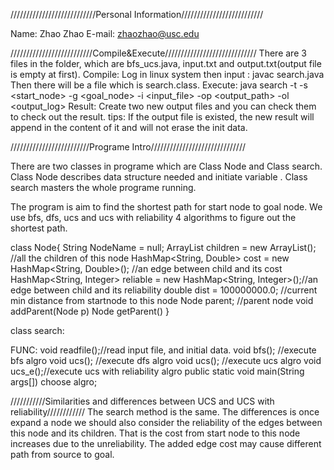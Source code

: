 ///////////////////////////Personal Information//////////////////////////

Name: Zhao Zhao             E-mail: zhaozhao@usc.edu

//////////////////////////Compile&Execute/////////////////////////////
There are 3 files in the folder, which are bfs_ucs.java, input.txt and output.txt(output file is empty at first).
Compile: Log in linux system then input : javac search.java
         Then there will be a file which is search.class.
Execute: java search -t <task> -s <start_node> -g <goal_node> -i <input_file> -op <output_path> -ol <output_log>
Result:  Create two new output files and you can check them to check out the result.
tips: If the output file is existed, the new result will append in the content of it and will not erase the init data.


/////////////////////////Programe Intro//////////////////////////////

There are two classes in programe which are Class Node and Class search.
Class Node describes data structure needed and initiate variable .
Class search masters the whole programe running.

The program is aim to find the shortest path for start node to goal node.
We use bfs, dfs, ucs and ucs with reliability 4 algorithms to figure out the shortest path.


class Node{
	String NodeName = null;
	ArrayList<Node> children = new ArrayList<Node>(); //all the children of this node 
	HashMap<String, Double> cost = new HashMap<String, Double>(); //an edge between child and its cost
	HashMap<String, Integer> reliable = new HashMap<String, Integer>();//an edge between child and its reliability
	double dist = 100000000.0; //current min distance from startnode to this node
	Node parent; //parent node 
	void addParent(Node p)
	Node getParent()
}


class search:

FUNC:
	void readfile();//read input file, and initial data.
	void bfs(); //execute bfs algro
	void ucs(); //execute dfs algro
        void ucs(); //execute ucs algro
        void ucs_e();//execute ucs with reliability algro
	public static void main(String args[])
	 choose algro;

///////////Similarities and differences between UCS and UCS with reliability////////////
The search method is the same. The differences is once expand a node we should also consider the reliability of the edges between this node and its children. That is the cost from start node to this node increases due to the unreliability. The added edge cost may cause different path from source to goal. 





